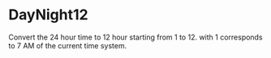 # DayNight12
Convert the 24 hour time to 12 hour starting from 1 to 12. with 1 corresponds to 7 AM of the current time system.
